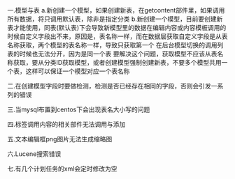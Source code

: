 ﻿一.模型与表
   a.新创建一个模型，如果创建新表，在getcontent部件里，如果调用所有数据，将只调用默认表，除非是指定分类
   b.新创建一个模型，目前要创建新表才能使用，同表(默认表)下会导致新模型里的数据在编辑内容或内容模板调用的时候自定义字段出不来，原因是，表名称一样，而在数据层获取自定义字段是从表名称获取，两个模型的表名称一样，导致只获取第一个
     在后台模型切换的调用列表的时候也无法分开，因为是同一个表
	 要解决这个问题，获取模型不应该从表名称获取，要从分类ID获取模型，或者创建模型强制创建新表，不要多个模型共用一个表，这样可以保证一个模型对应一个表名称

二.在创建模型字段时要做检测，检测是否已经存在相同的字段，否则会引发一系列的错误

三.当mysql布置到centos下会出现表名大小写的问题

四.标签调用内容的相关部件无法调用与添加

五.文本编辑框png图片无法生成缩略图

六.Lucene搜索错误

七.有几个计划任务的xml会定时修改为空